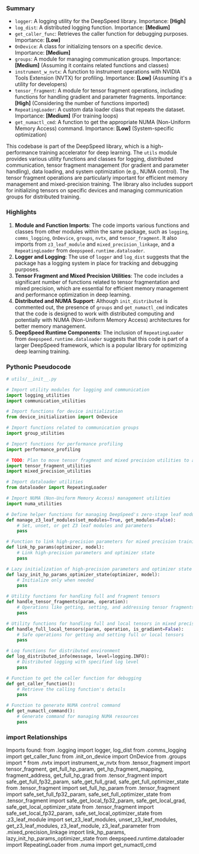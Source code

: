 

### Summary



* `logger`: A logging utility for the DeepSpeed library. Importance: **[High]**
* `log_dist`: A distributed logging function. Importance: **[Medium]**
* `get_caller_func`: Retrieves the caller function for debugging purposes. Importance: **[Low]**
* `OnDevice`: A class for initializing tensors on a specific device. Importance: **[Medium]**
* `groups`: A module for managing communication groups. Importance: **[Medium]** (Assuming it contains related functions and classes)
* `instrument_w_nvtx`: A function to instrument operations with NVIDIA Tools Extension (NVTX) for profiling. Importance: **[Low]** (Assuming it's a utility for developers)
* `tensor_fragment`: A module for tensor fragment operations, including functions for handling gradient and parameter fragments. Importance: **[High]** (Considering the number of functions imported)
* `RepeatingLoader`: A custom data loader class that repeats the dataset. Importance: **[Medium]** (For training loops)
* `get_numactl_cmd`: A function to get the appropriate NUMA (Non-Uniform Memory Access) command. Importance: **[Low]** (System-specific optimization)

This codebase is part of the DeepSpeed library, which is a high-performance training accelerator for deep learning. The `utils` module provides various utility functions and classes for logging, distributed communication, tensor fragment management (for gradient and parameter handling), data loading, and system optimization (e.g., NUMA control). The tensor fragment operations are particularly important for efficient memory management and mixed-precision training. The library also includes support for initializing tensors on specific devices and managing communication groups for distributed training.

### Highlights



1. **Module and Function Imports**: The code imports various functions and classes from other modules within the same package, such as `logging`, `comms_logging`, `OnDevice`, `groups`, `nvtx`, and `tensor_fragment`. It also imports from `z3_leaf_module` and `mixed_precision_linkage`, and a `RepeatingLoader` from `deepspeed.runtime.dataloader`.
2. **Logger and Logging**: The use of `logger` and `log_dist` suggests that the package has a logging system in place for tracking and debugging purposes.
3. **Tensor Fragment and Mixed Precision Utilities**: The code includes a significant number of functions related to tensor fragmentation and mixed precision, which are essential for efficient memory management and performance optimization in deep learning.
4. **Distributed and NUMA Support**: Although `init_distributed` is commented out, the presence of `groups` and `get_numactl_cmd` indicates that the code is designed to work with distributed computing and potentially with NUMA (Non-Uniform Memory Access) architectures for better memory management.
5. **DeepSpeed Runtime Components**: The inclusion of `RepeatingLoader` from `deepspeed.runtime.dataloader` suggests that this code is part of a larger DeepSpeed framework, which is a popular library for optimizing deep learning training.

### Pythonic Pseudocode

```python
# utils/__init__.py

# Import utility modules for logging and communication
import logging_utilities
import communication_utilities

# Import functions for device initialization
from device_initialization import OnDevice

# Import functions related to communication groups
import group_utilities

# Import functions for performance profiling
import performance_profiling

# TODO: Plan to move tensor fragment and mixed precision utilities to a separate module
import tensor_fragment_utilities
import mixed_precision_utilities

# Import dataloader utilities
from dataloader import RepeatingLoader

# Import NUMA (Non-Uniform Memory Access) management utilities
import numa_utilities

# Define helper functions for managing DeepSpeed's zero-stage leaf modules
def manage_z3_leaf_modules(set_modules=True, get_modules=False):
    # Set, unset, or get Z3 leaf modules and parameters
    pass

# Function to link high-precision parameters for mixed precision training
def link_hp_params(optimizer, model):
    # Link high-precision parameters and optimizer state
    pass

# Lazy initialization of high-precision parameters and optimizer state
def lazy_init_hp_params_optimizer_state(optimizer, model):
    # Initialize only when needed
    pass

# Utility functions for handling full and fragment tensors
def handle_tensor_fragments(param, operation):
    # Operations like getting, setting, and addressing tensor fragments
    pass

# Utility functions for handling full and local tensors in mixed precision
def handle_full_local_tensors(param, operation, is_gradient=False):
    # Safe operations for getting and setting full or local tensors
    pass

# Log functions for distributed environment
def log_distributed_info(message, level=logging.INFO):
    # Distributed logging with specified log level
    pass

# Function to get the caller function for debugging
def get_caller_function():
    # Retrieve the calling function's details
    pass

# Function to generate NUMA control command
def get_numactl_command():
    # Generate command for managing NUMA resources
    pass
```


### import Relationships

Imports found:
from .logging import logger, log_dist
from .comms_logging import get_caller_func
from .init_on_device import OnDevice
from .groups import *
from .nvtx import instrument_w_nvtx
from .tensor_fragment import tensor_fragment, get_full_hp_param, get_hp_fragment_mapping, fragment_address, get_full_hp_grad
from .tensor_fragment import safe_get_full_fp32_param, safe_get_full_grad, safe_get_full_optimizer_state
from .tensor_fragment import set_full_hp_param
from .tensor_fragment import safe_set_full_fp32_param, safe_set_full_optimizer_state
from .tensor_fragment import safe_get_local_fp32_param, safe_get_local_grad, safe_get_local_optimizer_state
from .tensor_fragment import safe_set_local_fp32_param, safe_set_local_optimizer_state
from .z3_leaf_module import set_z3_leaf_modules, unset_z3_leaf_modules, get_z3_leaf_modules, z3_leaf_module, z3_leaf_parameter
from .mixed_precision_linkage import link_hp_params, lazy_init_hp_params_optimizer_state
from deepspeed.runtime.dataloader import RepeatingLoader
from .numa import get_numactl_cmd
